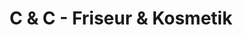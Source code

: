 ---
title: "C & C - Friseur & Kosmetik"
url: /oschersleben/c-und-c-friseur-und-kosmetik/
shop: Friseur
---